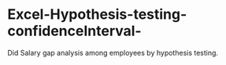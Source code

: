 # Excel-Hypothesis-testing-confidenceInterval-
Did Salary gap analysis among employees by hypothesis testing.
